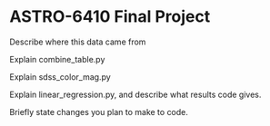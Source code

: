# ASTRO-6410 Final Project
Describe where this data came from

Explain combine_table.py

Explain sdss_color_mag.py

Explain linear_regression.py, and describe what results code gives.

Briefly state changes you plan to make to code.
